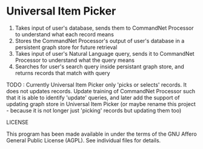Universal Item Picker
====================

1. Takes input of user's database, sends them to CommandNet Processor to understand what each record means
2. Stores the CommandNet Processor's output of user's database in a persistent graph store for future retrieval
3. Takes input of user's Natural Language query, sends it to CommandNet Processor to understand what the query means
4. Searches for user's search query inside persistant graph store, and returns records that match with query

TODO : Currently Universal Item Picker only 'picks or selects' records. It does not updates records. Update training of CommandNet Processor such that it is able to identify 'update' queries, and later add the support of updating graph store in Universal Item Picker (or maybe rename this project - because it is not longer just 'picking' records but updating them too)

LICENSE

This program has been made available in under the terms of the GNU Affero General Public License (AGPL). See individual files for details.
